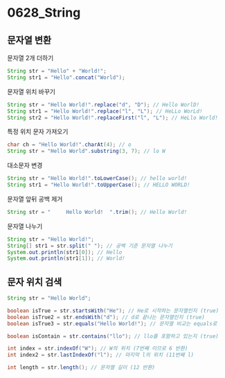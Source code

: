 # 0628_String

## 문자열 변환

문자열 2개 더하기

``` java
String str = "Hello" + "World!";
String str1 = "Hello".concat("World");
```

문자열 위치 바꾸기

``` java
String str = "Hello World!".replace("d", "D"); // Hello WorlD!
String str1 = "Hello World!".replace("l", "L"); // HeLLo WorLd!
String str2 = "Hello World!".replaceFirst("l", "L"); // HeLlo World!
```

특정 위치 문자 가져오기

``` java
char ch = "Hello World!".charAt(4); // o
String str = "Hello World".substring(3, 7); // lo W
```

대소문자 변경

``` java
String str = "Hello World!".toLowerCase(); // hello world!
String str1 = "Hello World!".toUpperCase(); // HELLO WORLD!
```

문자열 앞뒤 공백 제거

``` java
String str = "     Hello World!  ".trim(); // Hello World!
```

문자열 나누기

``` java
String str = "Hello World!";
String[] str1 = str.split(" "); // 공백 기준 문자열 나누기
System.out.println(str1[0]); // Hello 
System.out.println(str1[1]); // World!
```

## 문자 위치 검색

``` java
String str = "Hello World";

boolean isTrue = str.startsWith("He"); // He로 시작하는 문자열인지 (true)
boolean isTrue2 = str.endsWith("d"); // d로 끝나는 문자열인지 (true)
boolean isTrue3 = str.equals("Hello World!"); // 문자열 비교는 equals로

boolean isContain = str.contains("llo"); // llo를 포함하고 있는지 (true)

int index = str.indexOf("W"); // W의 위치 (7번째 이므로 6 반환)
int index2 = str.lastIndexOf("l"); // 마지막 l의 위치 (11번째 l)

int length = str.length(); // 문자열 길이 (12 반환)
```